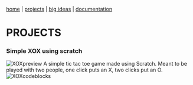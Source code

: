 [home](https://sanduran.github.io) | [projects](https://sanduran.github.io/projects) | [big ideas](https://sanduran.github.io/big_ideas) | [documentation](https://sanduran.github.io/documentation)

# PROJECTS
### Simple XOX using scratch
![XOXpreview](https://sanduran.github.io/assets/scratchXOX/XOXpreview.gif)
A simple tic tac toe game made using Scratch.
Meant to be played with two people, one click puts an X, two clicks put an O.
![XOXcodeblocks](https://sanduran.github.io/assets/scratchXOX/XOXcodeblocks.png)
